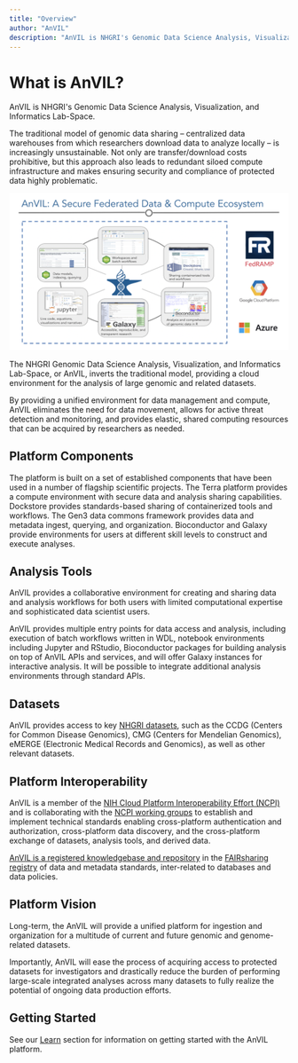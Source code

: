 ```yaml
---
title: "Overview"
author: "AnVIL"
description: "AnVIL is NHGRI's Genomic Data Science Analysis, Visualization, and Informatics Lab-Space."
---
```


# What is AnVIL?

<hero>AnVIL is NHGRI's Genomic Data Science Analysis, Visualization, and Informatics Lab-Space.</hero>

The traditional model of genomic data sharing – centralized data warehouses from which researchers
download data to analyze locally – is increasingly unsustainable. Not only are transfer/download costs prohibitive, but
this approach also leads to redundant siloed compute infrastructure and makes ensuring security and compliance of
protected data highly problematic.

![Overview of AnVIL](./_images/overview.png)

The NHGRI Genomic Data Science Analysis, Visualization, and Informatics Lab-Space, or AnVIL, inverts the traditional
model, providing a cloud environment for the analysis of large genomic and related datasets.

By providing a unified environment for data management and compute, AnVIL eliminates the need for data movement, allows
for active threat detection and monitoring, and provides elastic, shared computing resources that can be acquired by
researchers as needed.

## Platform Components

The platform is built on a set of established components that have been used in a number of flagship scientific
projects. The Terra platform provides a compute environment with secure data and analysis sharing capabilities.
Dockstore provides standards-based sharing of containerized tools and workflows. The Gen3 data commons framework
provides data and metadata ingest, querying, and organization. Bioconductor and Galaxy provide environments for users at
different skill levels to construct and execute analyses.

<Platforms></Platforms>

## Analysis Tools

AnVIL provides a collaborative environment for creating and sharing data and analysis workflows for both users with
limited computational expertise and sophisticated data scientist users.

AnVIL provides multiple entry points for data access and analysis, including execution of batch workflows written in
WDL, notebook environments including Jupyter and RStudio, Bioconductor packages for building analysis on top of AnVIL
APIs and services, and will offer Galaxy instances for interactive analysis. It will be possible to integrate additional
analysis environments through standard APIs.

<Tools current></Tools>

<Tools coming></Tools>

## Datasets

AnVIL provides access to key [NHGRI datasets](https://anvilproject.org/data/consortia), such as the CCDG (Centers for
Common Disease Genomics), CMG (Centers for Mendelian Genomics), eMERGE (Electronic Medical Records and Genomics), as
well as other relevant datasets.

## Platform Interoperability

AnVIL is a member of the [NIH Cloud Platform Interoperability Effort (NCPI)](/ncpi) and is collaborating with
the [NCPI working groups](/ncpi/working-groups) to establish and implement technical standards enabling cross-platform
authentication and authorization, cross-platform data discovery, and the cross-platform exchange of datasets, analysis
tools, and derived data.

[AnVIL is a registered knowledgebase and repository](https://fairsharing.org/4204) in
the [FAIRsharing registry](https://fairsharing.org/) of data and metadata standards, inter-related to databases and data
policies.

## Platform Vision

Long-term, the AnVIL will provide a unified platform for ingestion and organization for a multitude of current and
future genomic and genome-related datasets.

Importantly, AnVIL will ease the process of acquiring access to protected datasets for investigators and drastically
reduce the burden of performing large-scale integrated analyses across many datasets to fully realize the potential of
ongoing data production efforts.

## Getting Started

See our [Learn](/learn) section for information on getting started with the AnVIL platform.
